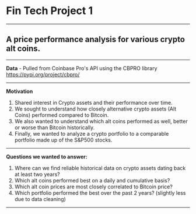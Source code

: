 # Fin Tech Project 1

---

## A price performance analysis for various crypto alt coins.
---
**Data** - Pulled from Coinbase Pro's API using the CBPRO library https://pypi.org/project/cbpro/ 

---

**Motivation** 
1. Shared interest in Crypto assets and their performance over time.
2. We sought to understand how closely alternative crypto assets (Alt Coins) performed compared to Bitcoin.
3. We also wanted to understand which alt coins performed as well, better or worse than Bitcoin historically.
4. Finally, we wanted to analyze a crypto portfolio to a comparable portfolio made up of the S&P500 stocks. 
---                 
**Questions we wanted to answer:**
1. Where can we find reliable historical data on crypto assets dating back at least two years?
2. Which alt coins performed best on a daily and cumulative basis?
3. Which alt coin prices are most closely correlated to Bitcoin price?
4. Which portfolio performed the best over the past 2 years? (slightly less due to data cleaning)

---





